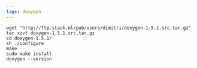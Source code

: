 ```yaml
---
tags: doxygen
---
```


    wget "http://ftp.stack.nl/pub/users/dimitri/doxygen-1.5.1.src.tar.gz"
    tar xzvf doxygen-1.5.1.src.tar.gz 
    cd doxygen-1.5.1/
    sh ./configure
    make
    sudo make install
    doxygen --version
